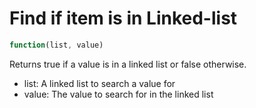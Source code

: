 # Find if item is in Linked-list

```javascript
function(list, value)
```
Returns true if a value is in a linked list or false otherwise.

- list: A linked list to search a value for
- value: The value to search for in the linked list
